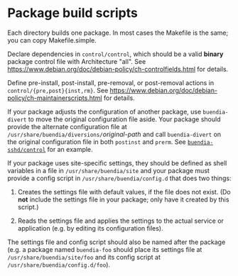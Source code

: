 Package build scripts
=====================

Each directory builds one package.
In most cases the Makefile is the same; you can copy Makefile.simple.

Declare dependencies in `control/control`,
which should be a valid **binary** package control file with Architecture "all".
See https://www.debian.org/doc/debian-policy/ch-controlfields.html for details.

Define pre-install, post-install, pre-removal, or post-removal actions
in `control/{pre,post}{inst,rm}`.
See https://www.debian.org/doc/debian-policy/ch-maintainerscripts.html
for details.

If your package adjusts the configuration of another package,
use `buendia-divert` to move the original configuration file aside.
Your package should provide the alternate configuration file at
`/usr/share/buendia/diversions/`*original-path* and call `buendia-divert`
on the original configuration file in both `postinst` and `prerm`.
See [`buendia-sshd/control`](buendia-sshd/control) for an example.

If your package uses site-specific settings, they should be defined
as shell variables in a file in `/usr/share/buendia/site`
and your package must provide a config script in `/usr/share/buendia/config.d`
that does two things:

1. Creates the settings file with default values, if the file does not exist.
   (Do **not** include the settings file in your package;
   only have it created by this script.)

2. Reads the settings file and applies the settings to the actual service
   or application (e.g. by editing its configuration files).

The settings file and config script should also be named after the package
(e.g. a package named `buendia-foo` should place its settings file
at `/usr/share/buendia/site/foo` and its config script at
`/usr/share/buendia/config.d/foo`).
